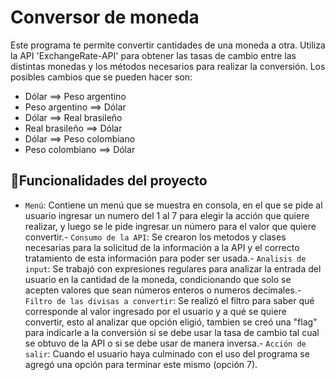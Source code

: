 # Conversor de moneda

Este programa te permite convertir cantidades de una moneda a otra. Utiliza la API 'ExchangeRate-API' para obtener las tasas de cambio entre las distintas monedas y los métodos necesarios para realizar la conversión. Los posibles cambios que se pueden hacer son:
- Dólar ==> Peso argentino
- Peso argentino ==> Dólar
- Dólar ==> Real brasileño
- Real brasileño ==> Dólar
- Dólar ==> Peso colombiano
- Peso colombiano ==> Dólar

## :hammer:Funcionalidades del proyecto
- `Menú`: Contiene un menú que se muestra en consola, en el que se pide al usuario ingresar un numero del 1 al 7 para elegir la acción que quiere realizar, y luego se le pide ingresar un número para el valor que quiere convertir.- `Consumo de la API`: Se crearon los metodos y clases necesarias para la solicitud de la información a la API y el correcto tratamiento de esta información para poder ser usada.- `Analisis de input`: Se trabajó con expresiones regulares para analizar la entrada del usuario en la cantidad de la moneda, condicionando que solo se acepten valores que sean números enteros o numeros decimales.- `Filtro de las divisas a convertir`: Se realizó el filtro para saber qué corresponde al valor ingresado por el usuario y a qué se quiere convertir, esto al analizar que opción eligió, tambien se creó una "flag" para indicarle a la conversión si se debe usar la tasa de cambio tal cual se obtuvo de la API o si se debe usar de manera inversa.- `Acción de salir`: Cuando el usuario haya culminado con el uso del programa se agregó una opción para terminar este mismo (opción 7).
